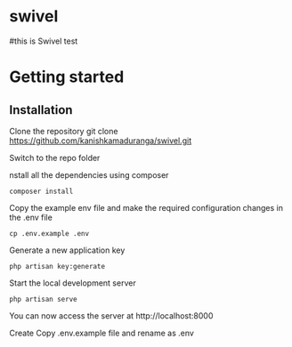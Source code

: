 # swivel

#this is Swivel test 


# Getting started

## Installation

Clone the repository
git clone https://github.com/kanishkamaduranga/swivel.git 

Switch to the repo folder

nstall all the dependencies using composer

    composer install

Copy the example env file and make the required configuration changes in the .env file

    cp .env.example .env

Generate a new application key

    php artisan key:generate

Start the local development server

    php artisan serve

You can now access the server at http://localhost:8000


Create Copy .env.example file and rename as .env
